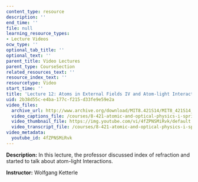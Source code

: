 ```yaml
---
content_type: resource
description: ''
end_time: ''
file: null
learning_resource_types:
- Lecture Videos
ocw_type: ''
optional_tab_title: ''
optional_text: ''
parent_title: Video Lectures
parent_type: CourseSection
related_resources_text: ''
resource_index_text: ''
resourcetype: Video
start_time: ''
title: 'Lecture 12: Atoms in External Fields IV and Atom-light Interactions I'
uid: 2b38d55c-e4ba-177c-f215-d33fe9e59e2a
video_files:
  archive_url: http://www.archive.org/download/MIT8.421S14/MIT8_421S14_lec12_300k.mp4
  video_captions_file: /courses/8-421-atomic-and-optical-physics-i-spring-2014/34832b698d20546abc1fc365ddbcf99b_4fZPNSMiRvk.vtt
  video_thumbnail_file: https://img.youtube.com/vi/4fZPNSMiRvk/default.jpg
  video_transcript_file: /courses/8-421-atomic-and-optical-physics-i-spring-2014/31db5789197a14b6305c832268b5255b_4fZPNSMiRvk.pdf
video_metadata:
  youtube_id: 4fZPNSMiRvk
---
```


**Description:** In this lecture, the professor discussed index of refraction and started to talk about atom-light Interactions.

**Instructor:** Wolfgang Ketterle



